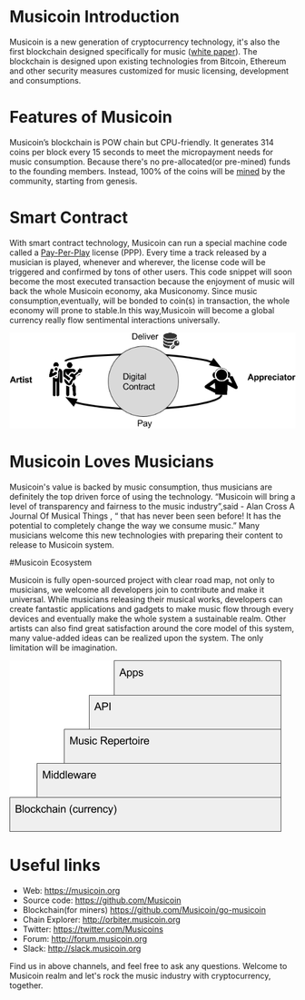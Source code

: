 # Musicoin Introduction

Musicoin is a new generation of cryptocurrency technology, it's also the first blockchain designed specifically for music ([white paper](https://medium.com/@musicoin/musicoin-free-creations-while-rewarding-creators-2832f7d2bd33)). The blockchain is designed upon existing technologies from Bitcoin, Ethereum and other security measures customized for music licensing, development and consumptions.   

# Features of Musicoin

Musicoin’s blockchain is POW chain but CPU-friendly. It generates 314 coins per block every 15 seconds to meet the micropayment needs for music consumption. Because there's no pre-allocated(or pre-mined) funds to the founding members.  Instead, 100% of the coins will be [mined](https://github.com/Musicoin/go-musicoin/wiki/Start-a-miner) by the community, starting from genesis.

# Smart Contract
With smart contract technology, Musicoin can run a special machine code called a [Pay-Per-Play](https://github.com/Musicoin/Introduction/wiki/Pay-Per-Play(PPP)) license (PPP). Every time a track released by a musician is played, whenever and wherever, the license code will be triggered and confirmed by tons of other users. This code snippet will soon become the most executed transaction because the enjoyment of music will back the whole Musicoin economy, aka Musiconomy. Since music consumption,eventually, will be bonded to coin(s) in transaction, the whole economy will prone to stable.In this way,Musicoin will become a global currency really flow sentimental interactions universally. 

![ppp](https://github.com/Musicoin/Introduction/blob/master/images/ppp.png "Pay Per Play")

# Musicoin Loves Musicians

Musicoin's value is backed by music consumption, thus musicians are definitely the top driven force of using the technology. “Musicoin will bring a level of transparency and fairness to the music industry”,said  - Alan Cross  A Journal Of Musical Things , “ that has never been seen before! It has the potential to completely change the way we consume music.” Many musicians welcome this new technologies with preparing their content to release to Musicoin system.   

#Musicoin Ecosystem

Musicoin is fully open-sourced project with clear road map, not only to musicians, we welcome all developers join to contribute and make it universal. While musicians releasing their musical works, developers can create fantastic applications and gadgets to make music flow through every devices and eventually make the whole system a sustainable realm. Other artists can also find great satisfaction around the core model of this system, many value-added ideas can be realized upon the system. The only limitation will be imagination.

![architecture](https://github.com/Musicoin/Introduction/blob/master/images/tiers.png?raw=true "architecture")

# Useful links
* Web: https://musicoin.org
* Source code: https://github.com/Musicoin
* Blockchain(for miners)  https://github.com/Musicoin/go-musicoin
* Chain Explorer: http://orbiter.musicoin.org  
* Twitter:  https://twitter.com/Musicoins
* Forum: http://forum.musicoin.org
* Slack: http://slack.musicoin.org

Find us in above channels, and feel free to ask any questions. Welcome to Musicoin realm and let's rock the music industry with cryptocurrency, together.
